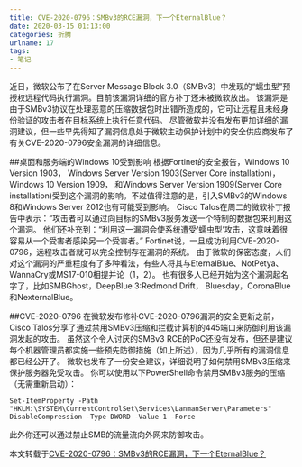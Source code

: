 ```yaml
---
title: CVE-2020-0796：SMBv3的RCE漏洞，下一个EternalBlue？
date: 2020-03-15 01:13:00
categories: 折腾
urlname: 17
tags:
- 笔记
---
```

近日，微软公布了在Server Message Block 3.0（SMBv3）中发现的“蠕虫型”预授权远程代码执行漏洞。目前该漏洞详细的官方补丁还未被微软放出。
该漏洞是由于SMBv3协议在处理恶意的压缩数据包时出错所造成的，它可让远程且未经身份验证的攻击者在目标系统上执行任意代码。
尽管微软并没有发布更加详细的漏洞建议，但一些早先得知了漏洞信息处于微软主动保护计划中的安全供应商发布了有关CVE-2020-0796安全漏洞的详细信息。

##桌面和服务端的Windows 10受到影响
根据Fortinet的安全报告，Windows 10 Version 1903， Windows Server Version 1903(Server Core installation)，Windows 10 Version 1909， 和Windows Server Version 1909(Server Core installation)受到这个漏洞的影响。不过值得注意的是，引入SMBv3的Windows 8和Windows Server 2012也有可能受到影响。
Cisco Talos在周二的微软补丁报告中表示：“攻击者可以通过向目标的SMBv3服务发送一个特制的数据包来利用这个漏洞。
他们还补充到：“利用这一漏洞会使系统遭受‘蠕虫型’攻击，这意味着很容易从一个受害者感染另一个受害者。”
Fortinet说，一旦成功利用CVE-2020-0796，远程攻击者就可以完全控制存在漏洞的系统。
由于微软的保密态度，人们对这个漏洞的严重程度有了多种看法，有些人将其与EternalBlue、NotPetya、WannaCry或MS17-010相提并论（1，2）。
也有很多人已经开始为这个漏洞起名字了，比如SMBGhost，DeepBlue 3:Redmond Drift， Bluesday，CoronaBlue和NexternalBlue。

##CVE-2020-0796
在微软发布修补CVE-2020-0796漏洞的安全更新之前，Cisco Talos分享了通过禁用SMBv3压缩和拦截计算机的445端口来防御利用该漏洞发起的攻击。
虽然这个令人讨厌的SMBv3 RCE的PoC还没有发布，但还是建议每个机器管理员都实施一些预先防御措施（如上所述），因为几乎所有的漏洞信息都已经公开了。
微软也发布了一份安全建议，详细说明了如何禁用SMBv3压缩来保护服务器免受攻击。
你可以使用以下PowerShell命令禁用SMBv3服务的压缩（无需重新启动）：
```
Set-ItemProperty -Path "HKLM:\SYSTEM\CurrentControlSet\Services\LanmanServer\Parameters" DisableCompression -Type DWORD -Value 1 -Force
```
此外你还可以通过禁止SMB的流量流向外网来防御攻击。

本文转载于[CVE-2020-0796：SMBv3的RCE漏洞，下一个EternalBlue？](https://nosec.org/home/detail/4309.html)